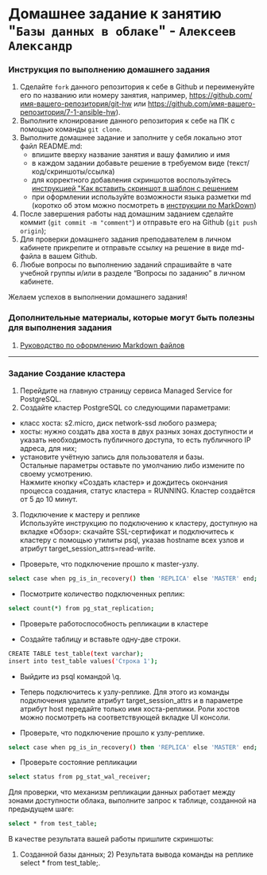 # Домашнее задание к занятию "`Базы данных в облаке`" - `Алексеев Александр`


### Инструкция по выполнению домашнего задания

   1. Сделайте `fork` данного репозитория к себе в Github и переименуйте его по названию или номеру занятия, например, https://github.com/имя-вашего-репозитория/git-hw или  https://github.com/имя-вашего-репозитория/7-1-ansible-hw).
   2. Выполните клонирование данного репозитория к себе на ПК с помощью команды `git clone`.
   3. Выполните домашнее задание и заполните у себя локально этот файл README.md:
      - впишите вверху название занятия и вашу фамилию и имя
      - в каждом задании добавьте решение в требуемом виде (текст/код/скриншоты/ссылка)
      - для корректного добавления скриншотов воспользуйтесь [инструкцией "Как вставить скриншот в шаблон с решением](https://github.com/netology-code/sys-pattern-homework/blob/main/screen-instruction.md)
      - при оформлении используйте возможности языка разметки md (коротко об этом можно посмотреть в [инструкции  по MarkDown](https://github.com/netology-code/sys-pattern-homework/blob/main/md-instruction.md))
   4. После завершения работы над домашним заданием сделайте коммит (`git commit -m "comment"`) и отправьте его на Github (`git push origin`);
   5. Для проверки домашнего задания преподавателем в личном кабинете прикрепите и отправьте ссылку на решение в виде md-файла в вашем Github.
   6. Любые вопросы по выполнению заданий спрашивайте в чате учебной группы и/или в разделе “Вопросы по заданию” в личном кабинете.
   
Желаем успехов в выполнении домашнего задания!
   
### Дополнительные материалы, которые могут быть полезны для выполнения задания

1. [Руководство по оформлению Markdown файлов](https://gist.github.com/Jekins/2bf2d0638163f1294637#Code)

---

### Задание  Создание кластера
1. Перейдите на главную страницу сервиса Managed Service for PostgreSQL.  
2. Создайте кластер PostgreSQL со следующими параметрами:  
* класс хоста: s2.micro, диск network-ssd любого размера;  
* хосты: нужно создать два хоста в двух разных зонах доступности и указать необходимость публичного доступа, то есть публичного IP адреса, для них;  
* установите учётную запись для пользователя и базы.  
Остальные параметры оставьте по умолчанию либо измените по своему усмотрению.  
Нажмите кнопку «Создать кластер» и дождитесь окончания процесса создания, статус кластера = RUNNING. Кластер создаётся от 5 до 10 минут.  
3. Подключение к мастеру и реплике  
Используйте инструкцию по подключению к кластеру, доступную на вкладке «Обзор»: cкачайте SSL-сертификат и подключитесь к кластеру с помощью утилиты psql, указав hostname всех узлов и атрибут target_session_attrs=read-write.  

* Проверьте, что подключение прошло к master-узлу.
``` bash
select case when pg_is_in_recovery() then 'REPLICA' else 'MASTER' end;
```
* Посмотрите количество подключенных реплик:  
``` bash
select count(*) from pg_stat_replication;
```
* Проверьте работоспособность репликации в кластере  
- Создайте таблицу и вставьте одну-две строки.  
``` bash
CREATE TABLE test_table(text varchar);
insert into test_table values('Строка 1');
```
- Выйдите из psql командой \q.
  
* Теперь подключитесь к узлу-реплике. Для этого из команды подключения удалите атрибут target_session_attrs и в параметре атрибут host передайте только имя хоста-реплики. Роли хостов можно посмотреть на соответствующей вкладке UI консоли.  
  
* Проверьте, что подключение прошло к узлу-реплике.  
``` bash 
select case when pg_is_in_recovery() then 'REPLICA' else 'MASTER' end;
```  
* Проверьте состояние репликации
``` bash
select status from pg_stat_wal_receiver;
```  
Для проверки, что механизм репликации данных работает между зонами доступности облака, выполните запрос к таблице, созданной на предыдущем шаге:  
``` bash
select * from test_table;
```

В качестве результата вашей работы пришлите скриншоты:
1) Созданной базы данных; 2) Результата вывода команды на реплике select * from test_table;.